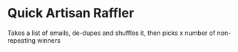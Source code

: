 # Quick Artisan Raffler

Takes a list of emails, de-dupes and shuffles it, then picks x number of non-repeating winners